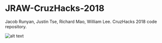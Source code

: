 # JRAW-CruzHacks-2018
Jacob Runyan, Justin Tse, Richard Mao, William Lee. CruzHacks 2018 code repository.

![alt text][logo]

[logo]: https://github.com/runyanjake/JRAW-CruzHacks-2018/board.png "Logo Title Text 2"
